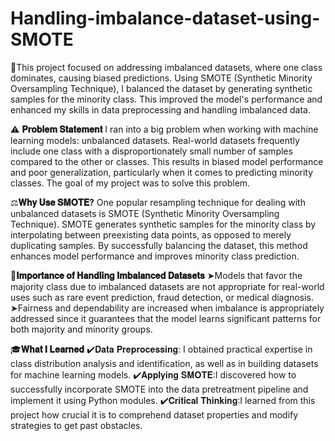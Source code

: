 # Handling-imbalance-dataset-using-SMOTE

📔This project focused on addressing imbalanced datasets, where one class dominates, causing biased predictions. Using SMOTE (Synthetic Minority Oversampling Technique), I balanced the dataset by generating synthetic samples for the minority class. 
This improved the model's performance and enhanced my skills in data preprocessing and handling imbalanced data.

⚠️ **𝐏𝐫𝐨𝐛𝐥𝐞𝐦 𝐒𝐭𝐚𝐭𝐞𝐦𝐞𝐧𝐭** 
I ran into a big problem when working with machine learning models: unbalanced datasets. Real-world datasets frequently include one class with a disproportionately small number of samples compared to the other or classes. 
This results in biased model performance and poor generalization, particularly when it comes to predicting minority classes. The goal of my project was to solve this problem.


⚖️**𝐖𝐡𝐲 𝐔𝐬𝐞 𝐒𝐌𝐎𝐓𝐄?**
One popular resampling technique for dealing with unbalanced datasets is SMOTE (Synthetic Minority Oversampling Technique). SMOTE generates synthetic samples for the minority class by interpolating between preexisting data points, 
as opposed to merely duplicating samples. By successfully balancing the dataset, this method enhances model performance and improves minority class prediction.


📌**𝐈𝐦𝐩𝐨𝐫𝐭𝐚𝐧𝐜𝐞 𝐨𝐟 𝐇𝐚𝐧𝐝𝐥𝐢𝐧𝐠 𝐈𝐦𝐛𝐚𝐥𝐚𝐧𝐜𝐞𝐝 𝐃𝐚𝐭𝐚𝐬𝐞𝐭𝐬**
➤Models that favor the majority class due to imbalanced datasets are not appropriate for real-world uses such as rare event prediction, fraud detection, or medical diagnosis.
➤Fairness and dependability are increased when imbalance is appropriately addressed since it guarantees that the model learns significant patterns for both majority and minority groups.

🎓**𝐖𝐡𝐚𝐭 𝐈 𝐋𝐞𝐚𝐫𝐧𝐞𝐝**
✔️𝐃𝐚𝐭𝐚 𝐏𝐫𝐞𝐩𝐫𝐨𝐜𝐞𝐬𝐬𝐢𝐧𝐠: I obtained practical expertise in class distribution analysis and identification, as well as in building datasets for machine learning models.
✔️𝐀𝐩𝐩𝐥𝐲𝐢𝐧𝐠 𝐒𝐌𝐎𝐓𝐄:I discovered how to successfully incorporate SMOTE into the data pretreatment pipeline and implement it using Python modules.
✔️𝐂𝐫𝐢𝐭𝐢𝐜𝐚𝐥 𝐓𝐡𝐢𝐧𝐤𝐢𝐧𝐠:I learned from this project how crucial it is to comprehend dataset properties and modify strategies to get past obstacles.









